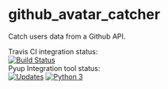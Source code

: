 # github_avatar_catcher
Catch users data from a Github API.

Travis CI integration status:\
[![Build Status](https://app.travis-ci.com/miguelangellus/github_avatar_catcher.svg?branch=main)](https://app.travis-ci.com/miguelangellus/github_avatar_catcher) \
Pyup Integration tool status:\
[![Updates](https://pyup.io/repos/github/miguelangellus/github_avatar_catcher/shield.svg)](https://pyup.io/repos/github/miguelangellus/github_avatar_catcher/) [![Python 3](https://pyup.io/repos/github/miguelangellus/github_avatar_catcher/python-3-shield.svg)](https://pyup.io/repos/github/miguelangellus/github_avatar_catcher/)
